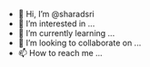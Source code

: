 - 👋 Hi, I’m @sharadsri
- 👀 I’m interested in ...
- 🌱 I’m currently learning ...
- 💞️ I’m looking to collaborate on ...
- 📫 How to reach me ...

<!---
sharadsri/sharadsri is a ✨ special ✨ repository because its `README.md` (this file) appears on your GitHub profile.
You can click the Preview link to take a look at your changes.
--->
